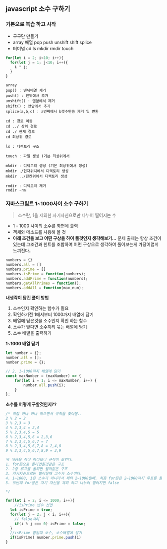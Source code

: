 ## javascript 소수 구하기

### 기본으로 복습 하고 시작

- 구구단 만들기
- array 배열 pop push unshift shift splice
- 터미널 cd ls mkdir rmdir touch

```javascript
for(let i = 2; i<10; i++){
  for(let j = 1; j<10; i++){
    i * j;
  }
}
```

```
array 
pop() : 맨뒤배열 제거
push() : 맨뒤에서 추가
unshift() : 맨앞에서 제거
shift() : 맨앞에서 추가
splice(a,b,c) : a번째에서 b갯수만큼 제거 및 변환
```

```
cd : 경로 이동
cd ../ 상위 경로
cd ./ 현재 경로
cd 최상위 경로

ls : 디렉토리 구조

touch : 파일 생성 (기본 최상위에서

mkdir : 디렉토리 생성 (기본 최상위에서 생성)
mkdir ./현재위치에서 디렉토리 생성
mkdir ../한칸위에서 디렉토리 생성

rmdir : 디렉토리 제거
rmdir -rm 
```

 

### 자바스크립트 1~1000사이 소수 구하기

> 소수란, 1을 제외한 자기자신으로만 나누어 떨어지는 수

- 1 - 1000 사이의 소수를 화면에 출력
- 객체와 메소드를 사용해 볼 것
- **아래 조건을 보고 어떤 구상을 하여 풀것인지 생각해보기...**
  문제 출제는 항상 조건이 있는데 그조건과 힌트를 조합하여 어떤 구상으로 생각하여 풀어보는게 가장어렵게 느껴진다..

```javascript
numbers = {}
numbers.all = []
numbers.prime = []
numbers.isPrime = function(numbers);
numbers.addPrime = function(numbers);
numbers.getAllPrimes = function();
numbers.addAll = function(max_num);
```

**내생각이 담긴 풀이 방법**

1. 소수인지 확인하는 함수가 필요
2. 확인하기전 1에서부터 1000까지 배열에 담기
3. 배열에 담은것을 소수인지 확인 하는 함수
4. 소수가 맞다면 소수끼리 묶는 배열에 담기
5. 소수 배열을 출력하기



**1~1000 배열 담기**

```javascript
let number = {};
number.all = [];
number.prime = {};

// 2. 1~1000까지 배열에 담기
const maxNumber = (maxNumber) => {
    for(let i = 1; i <= maxNumber; i++) {
        number.all.push(i);
    }
};
```

**소수를 어떻게 구할것인지??**

```javascript
/* 직접 하나 하나 적으면서 규칙을 찾아봄..
2 % 2 = 2
3 % 2,3 = 3
4 % 2,3,4 = 2,4
5 % 2,3,4,5 = 5
6 % 2,3,4,5,6 = 2,3,6
7 % 2,3,4,5,6,7 = 7
8 % 2,3,4,5,6,7,8 = 2,4,8
9 % 2,3,4,5,6,7,8,9 = 3,9

위 내용을 작성 하다보니 규칙이 보인다.
1. for문으로 돌리면될것같은 구조
2. 2중 루프를 돌리면 될꺼같은 구조
3. 자기자신으로만 떨어질때 그수가 소수이다.
4. 1~1000, 1은 소수가 아니라서 제외 2~1000일때, 처음 for문은 2~1000까지 루프를 돌린다.
5. 두번째 for문은 자기 자신을 제외 하고 나누어 떨어지면 false

*/

for(let i = 2; i <= 1000; i++){
	//isPrime 변수 선언
  let isPrime = true;
  for(let j = 2; j < i; i++){
    // false처리
    if(i % j === 0) isPrime = false;
  }
  //isPrime 참일때 소수, 소수배열에 담기
  if(isPrime) number.prime.push(i)
}


```


